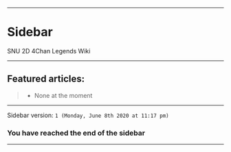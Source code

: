 ***

# Sidebar

SNU 2D 4Chan Legends Wiki

***

## Featured articles:

> * None at the moment

***

Sidebar version: `1 (Monday, June 8th 2020 at 11:17 pm)`

### You have reached the end of the sidebar

***
